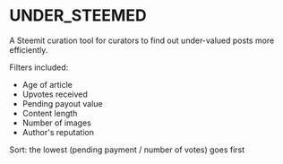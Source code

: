 # UNDER_STEEMED

A Steemit curation tool for curators to find out under-valued posts more efficiently.

Filters included:
- Age of article
- Upvotes received
- Pending payout value
- Content length
- Number of images
- Author's reputation

Sort: the lowest (pending payment / number of votes) goes first